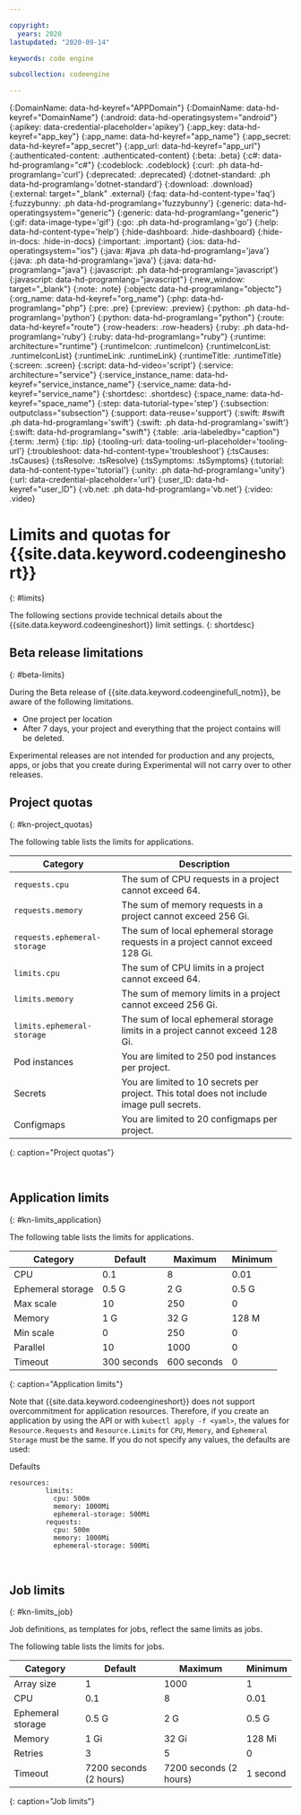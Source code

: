 ```yaml
---

copyright:
  years: 2020
lastupdated: "2020-09-14"

keywords: code engine

subcollection: codeengine

---
```


{:DomainName: data-hd-keyref="APPDomain"}
{:DomainName: data-hd-keyref="DomainName"}
{:android: data-hd-operatingsystem="android"}
{:apikey: data-credential-placeholder='apikey'}
{:app_key: data-hd-keyref="app_key"}
{:app_name: data-hd-keyref="app_name"}
{:app_secret: data-hd-keyref="app_secret"}
{:app_url: data-hd-keyref="app_url"}
{:authenticated-content: .authenticated-content}
{:beta: .beta}
{:c#: data-hd-programlang="c#"}
{:codeblock: .codeblock}
{:curl: .ph data-hd-programlang='curl'}
{:deprecated: .deprecated}
{:dotnet-standard: .ph data-hd-programlang='dotnet-standard'}
{:download: .download}
{:external: target="_blank" .external}
{:faq: data-hd-content-type='faq'}
{:fuzzybunny: .ph data-hd-programlang='fuzzybunny'}
{:generic: data-hd-operatingsystem="generic"}
{:generic: data-hd-programlang="generic"}
{:gif: data-image-type='gif'}
{:go: .ph data-hd-programlang='go'}
{:help: data-hd-content-type='help'}
{:hide-dashboard: .hide-dashboard}
{:hide-in-docs: .hide-in-docs}
{:important: .important}
{:ios: data-hd-operatingsystem="ios"}
{:java: #java .ph data-hd-programlang='java'}
{:java: .ph data-hd-programlang='java'}
{:java: data-hd-programlang="java"}
{:javascript: .ph data-hd-programlang='javascript'}
{:javascript: data-hd-programlang="javascript"}
{:new_window: target="_blank"}
{:note: .note}
{:objectc data-hd-programlang="objectc"}
{:org_name: data-hd-keyref="org_name"}
{:php: data-hd-programlang="php"}
{:pre: .pre}
{:preview: .preview}
{:python: .ph data-hd-programlang='python'}
{:python: data-hd-programlang="python"}
{:route: data-hd-keyref="route"}
{:row-headers: .row-headers}
{:ruby: .ph data-hd-programlang='ruby'}
{:ruby: data-hd-programlang="ruby"}
{:runtime: architecture="runtime"}
{:runtimeIcon: .runtimeIcon}
{:runtimeIconList: .runtimeIconList}
{:runtimeLink: .runtimeLink}
{:runtimeTitle: .runtimeTitle}
{:screen: .screen}
{:script: data-hd-video='script'}
{:service: architecture="service"}
{:service_instance_name: data-hd-keyref="service_instance_name"}
{:service_name: data-hd-keyref="service_name"}
{:shortdesc: .shortdesc}
{:space_name: data-hd-keyref="space_name"}
{:step: data-tutorial-type='step'}
{:subsection: outputclass="subsection"}
{:support: data-reuse='support'}
{:swift: #swift .ph data-hd-programlang='swift'}
{:swift: .ph data-hd-programlang='swift'}
{:swift: data-hd-programlang="swift"}
{:table: .aria-labeledby="caption"}
{:term: .term}
{:tip: .tip}
{:tooling-url: data-tooling-url-placeholder='tooling-url'}
{:troubleshoot: data-hd-content-type='troubleshoot'}
{:tsCauses: .tsCauses}
{:tsResolve: .tsResolve}
{:tsSymptoms: .tsSymptoms}
{:tutorial: data-hd-content-type='tutorial'}
{:unity: .ph data-hd-programlang='unity'}
{:url: data-credential-placeholder='url'}
{:user_ID: data-hd-keyref="user_ID"}
{:vb.net: .ph data-hd-programlang='vb.net'}
{:video: .video}


# Limits and quotas for {{site.data.keyword.codeengineshort}}
{: #limits}

The following sections provide technical details about the {{site.data.keyword.codeengineshort}} limit settings.
{: shortdesc}

## Beta release limitations
{: #beta-limits}

During the Beta release of {{site.data.keyword.codeenginefull_notm}}, be aware of the following limitations.

- One project per location
- After 7 days, your project and everything that the project contains will be deleted.

Experimental releases are not intended for production and any projects, apps, or jobs that you create during Experimental will not carry over to other releases.

## Project quotas
{: #kn-project_quotas}

The following table lists the limits for applications.

| Category  |   Description      | 
| --------- | -----------        | 
| `requests.cpu` | The sum of CPU requests in a project cannot exceed 64. |
| `requests.memory` | The sum of memory requests in a project cannot exceed 256 Gi. |
| `requests.ephemeral-storage` | The sum of local ephemeral storage requests in a project cannot exceed 128 Gi. |
| `limits.cpu` | The sum of CPU limits in a project cannot exceed 64. |
| `limits.memory` | The sum of memory limits in a project cannot exceed 256 Gi. |
| `limits.ephemeral-storage` | The sum of local ephemeral storage limits in a project cannot exceed 128 Gi. |
| Pod instances | You are limited to 250 pod instances per project. |
| Secrets | You are limited to 10 secrets per project. This total does not include image pull secrets. |
| Configmaps | You are limited to 20 configmaps per project.|
{: caption="Project quotas"}

<br />

## Application limits
{: #kn-limits_application}

The following table lists the limits for applications.

| Category           |   Default   |   Maximum  |  Minimum  |
| ---------          | ----------- | ---------- | --------- |
| CPU                |         0.1 |          8 |      0.01 |
| Ephemeral storage  |	     0.5 G |        2 G |     0.5 G |
| Max scale          |          10 |        250 |         0 |
| Memory             |         1 G |       32 G |     128 M |
| Min scale          |           0 |        250 |         0 |
| Parallel           |          10 |       1000 |         0 |
| Timeout            | 300 seconds | 600 seconds|         0 |
{: caption="Application limits"}

Note that {{site.data.keyword.codeengineshort}} does not support overcommitment for application resources. Therefore, if you create an application by using the API or with `kubectl apply -f <yaml>`, the values for `Resource.Requests` and `Resource.Limits` for `CPU`, `Memory`, and `Ephemeral Storage` must be the same. If you do not specify any values, the defaults are used:

Defaults

```
resources:
         limits:
           cpu: 500m
           memory: 1000Mi
           ephemeral-storage: 500Mi
         requests:
           cpu: 500m
           memory: 1000Mi
           ephemeral-storage: 500Mi
```

<br />

## Job limits
{: #kn-limits_job}

Job definitions, as templates for jobs, reflect the same limits as jobs. 

The following table lists the limits for jobs. 

| Category          |         Default         |         Maximum           |  Minimum  |
| -----------       | ----------------------- | ------------------------- | --------- |
| Array size        |                       1 |                      1000 |         1 |
| CPU               |                     0.1 |                         8 |      0.01 |
| Ephemeral storage |	                  0.5 G |                       2 G |     0.5 G |
| Memory            |                    1 Gi |                     32 Gi |    128 Mi |
| Retries           |                       3 |                         5 |         0 |
| Timeout           |  7200 seconds (2 hours) |    7200 seconds (2 hours) |  1 second |
{: caption="Job limits"}
